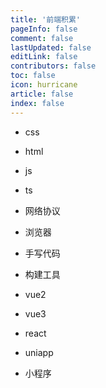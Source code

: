 ```yaml
---
title: '前端积累'
pageInfo: false
comment: false
lastUpdated: false
editLink: false
contributors: false
toc: false
icon: hurricane
article: false
index: false
---
```


- css
- html
- js
- ts
- 网络协议
- 浏览器
- 手写代码
- 构建工具

- vue2
- vue3
- react
- uniapp
- 小程序